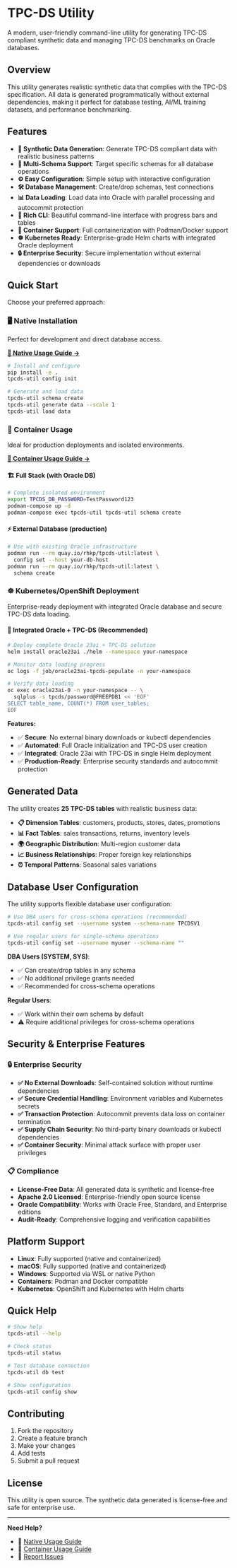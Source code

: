 # TPC-DS Utility

A modern, user-friendly command-line utility for generating TPC-DS compliant synthetic data and managing TPC-DS benchmarks on Oracle databases.

## Overview

This utility generates realistic synthetic data that complies with the TPC-DS specification. All data is generated programmatically without external dependencies, making it perfect for database testing, AI/ML training datasets, and performance benchmarking.

## Features

- **🔄 Synthetic Data Generation**: Generate TPC-DS compliant data with realistic business patterns
- **🎯 Multi-Schema Support**: Target specific schemas for all database operations  
- **⚙️ Easy Configuration**: Simple setup with interactive configuration
- **🛠️ Database Management**: Create/drop schemas, test connections
- **📊 Data Loading**: Load data into Oracle with parallel processing and autocommit protection
- **🎨 Rich CLI**: Beautiful command-line interface with progress bars and tables
- **🐳 Container Support**: Full containerization with Podman/Docker support
- **☸️ Kubernetes Ready**: Enterprise-grade Helm charts with integrated Oracle deployment
- **🔒 Enterprise Security**: Secure implementation without external dependencies or downloads

## Quick Start

Choose your preferred approach:

### 🖥️ Native Installation
Perfect for development and direct database access.

**[📖 Native Usage Guide →](docs/native-usage.md)**

```bash
# Install and configure
pip install -e .
tpcds-util config init

# Generate and load data
tpcds-util schema create
tpcds-util generate data --scale 1
tpcds-util load data
```

### 🐳 Container Usage  
Ideal for production deployments and isolated environments.

**[📖 Container Usage Guide →](docs/container-usage.md)**

#### 🏗️ Full Stack (with Oracle DB)
```bash
# Complete isolated environment
export TPCDS_DB_PASSWORD=TestPassword123
podman-compose up -d
podman-compose exec tpcds-util tpcds-util schema create
```

#### ⚡ External Database (production)
```bash
# Use with existing Oracle infrastructure
podman run --rm quay.io/rhkp/tpcds-util:latest \
  config set --host your-db-host
podman run --rm quay.io/rhkp/tpcds-util:latest \
  schema create
```

### ☸️ Kubernetes/OpenShift Deployment
Enterprise-ready deployment with integrated Oracle database and secure TPC-DS data loading.

#### 🎯 Integrated Oracle + TPC-DS (Recommended)
```bash
# Deploy complete Oracle 23ai + TPC-DS solution
helm install oracle23ai ./helm --namespace your-namespace

# Monitor data loading progress
oc logs -f job/oracle23ai-tpcds-populate -n your-namespace

# Verify data loading
oc exec oracle23ai-0 -n your-namespace -- \
  sqlplus -s tpcds/password@FREEPDB1 << 'EOF'
SELECT table_name, COUNT(*) FROM user_tables;
EOF
```

**Features:**
- ✅ **Secure**: No external binary downloads or kubectl dependencies
- ✅ **Automated**: Full Oracle initialization and TPC-DS user creation
- ✅ **Integrated**: Oracle 23ai with TPC-DS in single Helm deployment
- ✅ **Production-Ready**: Enterprise security standards and autocommit protection

## Generated Data

The utility creates **25 TPC-DS tables** with realistic business data:

- **📋 Dimension Tables**: customers, products, stores, dates, promotions
- **📊 Fact Tables**: sales transactions, returns, inventory levels  
- **🌍 Geographic Distribution**: Multi-region customer data
- **📈 Business Relationships**: Proper foreign key relationships
- **⏰ Temporal Patterns**: Seasonal sales variations

## Database User Configuration

The utility supports flexible database user configuration:

```bash
# Use DBA users for cross-schema operations (recommended)
tpcds-util config set --username system --schema-name TPCDSV1

# Use regular users for single-schema operations  
tpcds-util config set --username myuser --schema-name ""
```

**DBA Users (SYSTEM, SYS)**:
- ✅ Can create/drop tables in any schema
- ✅ No additional privilege grants needed
- ✅ Recommended for cross-schema operations

**Regular Users**: 
- ✅ Work within their own schema by default
- ⚠️ Require additional privileges for cross-schema operations

## Security & Enterprise Features

### 🔒 Enterprise Security
- **✅ No External Downloads**: Self-contained solution without runtime dependencies
- **✅ Secure Credential Handling**: Environment variables and Kubernetes secrets
- **✅ Transaction Protection**: Autocommit prevents data loss on container termination
- **✅ Supply Chain Security**: No third-party binary downloads or kubectl dependencies
- **✅ Container Security**: Minimal attack surface with proper user privileges

### 📋 Compliance
- **License-Free Data**: All generated data is synthetic and license-free
- **Apache 2.0 Licensed**: Enterprise-friendly open source license
- **Oracle Compatibility**: Works with Oracle Free, Standard, and Enterprise editions
- **Audit-Ready**: Comprehensive logging and verification capabilities

## Platform Support

- **Linux**: Fully supported (native and containerized)
- **macOS**: Fully supported (native and containerized)  
- **Windows**: Supported via WSL or native Python
- **Containers**: Podman and Docker compatible
- **Kubernetes**: OpenShift and Kubernetes with Helm charts

## Quick Help

```bash
# Show help
tpcds-util --help

# Check status
tpcds-util status

# Test database connection
tpcds-util db test

# Show configuration
tpcds-util config show
```

## Contributing

1. Fork the repository
2. Create a feature branch  
3. Make your changes
4. Add tests
5. Submit a pull request

## License

This utility is open source. The synthetic data generated is license-free and safe for enterprise use.

---

**Need Help?** 
- 📖 [Native Usage Guide](docs/native-usage.md)
- 🐳 [Container Usage Guide](docs/container-usage.md)
- 🐛 [Report Issues](https://github.com/rhkp/tpcds-util/issues)